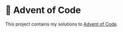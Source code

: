 # 🎄 Advent of Code

This project contains my solutions to [Advent of Code](https://adventofcode.com).
